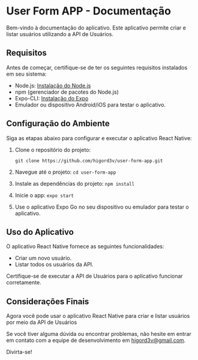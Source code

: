 # User Form APP - Documentação

Bem-vindo à documentação do aplicativo. Este aplicativo permite criar e listar usuários utilizando a API de Usuários.

## Requisitos

Antes de começar, certifique-se de ter os seguintes requisitos instalados em seu sistema:

- Node.js: [Instalação do Node.js](https://nodejs.org/)
- npm (gerenciador de pacotes do Node.js)
- Expo-CLI: [Instalação do Expo](https://docs.expo.io/get-started/installation/)
- Emulador ou dispositivo Android/iOS para testar o aplicativo.

## Configuração do Ambiente

Siga as etapas abaixo para configurar e executar o aplicativo React Native:

1. Clone o repositório do projeto:

   `git clone https://github.com/higord3v/user-form-app.git`

2. Navegue até o projeto:
   `cd user-form-app`
3. Instale as dependências do projeto:
   `npm install`
4. Inicie o app:
   `expo start`
5. Use o aplicativo Expo Go no seu dispositivo ou emulador para testar o aplicativo.

## Uso do Aplicativo

O aplicativo React Native fornece as seguintes funcionalidades:

- Criar um novo usuário.
- Listar todos os usuários da API.

Certifique-se de executar a API de Usuários para o aplicativo funcionar corretamente.

## Considerações Finais

Agora você pode usar o aplicativo React Native para criar e listar usuários por meio da API de Usuários

Se você tiver alguma dúvida ou encontrar problemas, não hesite em entrar em contato com a equipe de desenvolvimento em higord3v@gmail.com.

Divirta-se!
